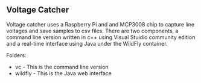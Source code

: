 Voltage Catcher
---------------

Voltage catcher uses a Raspberry Pi and and MCP3008 chip to capture line voltages and save samples to csv files.  There are two components, a command line version written in c++ using Visual Stuidio community edition and a real-time interface using Java under the WildFly container.  

Folders:

* vc - This is the command line version
* wildfly - This is the Java web interface 
